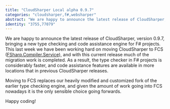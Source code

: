```yaml
---
title: "CloudSharper Local alpha 0.9.7"
categories: "cloudsharper,f#,websharper"
abstract: "We are happy to announce the latest release of CloudSharper, version 0.9.7, bringing a new type checking and code assistance engine for F# projects. This last week we have been working hard on moving CloudSharper to FCS (FSharp.Compiler.Service), and with this current release much of the migration work is completed. As a result, the type checker in F# projects is considerably faster, and code assistance features are available in more locations that in previous CloudSharper releases."
identity: "3755,77079"
---
```

We are happy to announce the latest release of CloudSharper, version 0.9.7, bringing a new type checking and code assistance engine for F# projects. This last week we have been working hard on moving CloudSharper to FCS ([FSharp.Compiler.Service](https://github.com/fsharp/FSharp.Compiler.Service)), and with this current release much of the migration work is completed. As a result, the type checker in F# projects is considerably faster, and code assistance features are available in more locations that in previous CloudSharper releases.

Moving to FCS replaces our heavily modified and customized fork of the earlier type checking engine, and given the amount of work going into FCS nowadays it is the only sensible choice going forwards.

Happy coding!